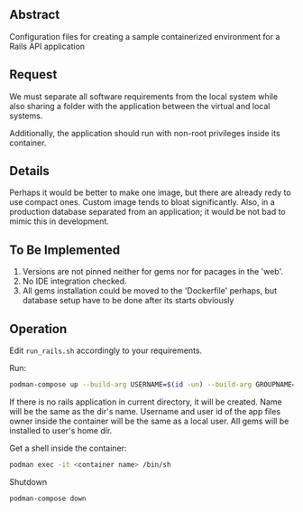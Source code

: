 ## Abstract
Configuration files for creating a sample containerized environment for a Rails API application

## Request

We must separate all software requirements from the local system while also sharing a folder with the application between the virtual and local systems. 

Additionally, the application should run with non-root privileges inside its container.

## Details 

Perhaps it would be better to make one image, but there are already redy to use compact ones. Custom image tends to bloat significantly.  Also, in a production database separated from an application; it would be not bad to mimic this in development. 

## To Be Implemented

1. Versions are not pinned neither for gems nor for pacages in the 'web'.
2. No IDE integration checked. 
3. All gems installation could be moved to the 'Dockerfile' perhaps, but database setup have to be done after its starts obviously

## Operation

Edit `run_rails.sh` accordingly to your requirements.  

Run:
```sh
podman-compose up --build-arg USERNAME=$(id -un) --build-arg GROUPNAME=$(id -gn) --build-arg USERID=$(id -u) --build-arg GROUPID=$(id -g)
```
If there is no rails application in current directory, it will be created. Name will be the same as the dir's name.
Username and user id of the app files owner inside the container will be the same as a local user. All gems will be installed to user's home dir. 

Get a shell inside the container:

```sh
podman exec -it <container name> /bin/sh
```

Shutdown
```sh
podman-compose down
```
